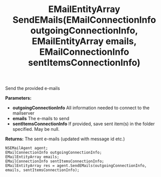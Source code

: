 ﻿---
uid: crmscript_ref_NSEMailAgent_SendEMails
title: EMailEntityArray SendEMails(EMailConnectionInfo outgoingConnectionInfo, EMailEntityArray emails, EMailConnectionInfo sentItemsConnectionInfo)
intellisense: NSEMailAgent.SendEMails
keywords: NSEMailAgent, SendEMails
so.topic: reference
---

Send the provided e-mails

**Parameters:**
 - **outgoingConnectionInfo** All information needed to connect to the mailserver
 - **emails** The e-mails to send
 - **sentItemsConnectionInfo** If provided, save sent item(s) in the folder specified.  May be null.

**Returns:** The sent e-mails (updated with message id etc.)

```crmscript
NSEMailAgent agent;
EMailConnectionInfo outgoingConnectionInfo;
EMailEntityArray emails;
EMailConnectionInfo sentItemsConnectionInfo;
EMailEntityArray res = agent.SendEMails(outgoingConnectionInfo, emails, sentItemsConnectionInfo);
```


